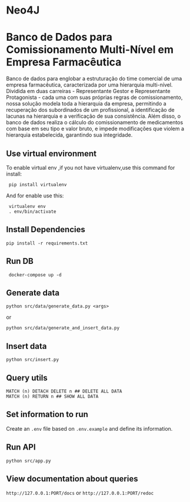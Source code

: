 # Neo4J

# Banco de Dados para Comissionamento Multi-Nível em Empresa Farmacêutica

Banco de dados para englobar a estruturação do time comercial de uma empresa farmacêutica, caracterizada por uma hierarquia multi-nível. Dividida em duas carreiras - Representante Gestor e Representante Protagonista - cada uma com suas próprias regras de comissionamento, nossa solução modela toda a hierarquia da empresa, permitindo a recuperação dos subordinados de um profissional, a identificação de lacunas na hierarquia e a verificação de sua consistência. Além disso, o banco de dados realiza o cálculo do comissionamento de medicamentos com base em seu tipo e valor bruto, e impede modificações que violem a hierarquia estabelecida, garantindo sua integridade.

## Use virtual environment

To enable virtual env ,if you not have virtualenv,use this command for install:

```shell
 pip install virtualenv
```

And for enable use this:

```shell
 virtualenv env
 . env/bin/activate
```

## Install Dependencies

```shell
pip install -r requirements.txt
```

## Run DB

```shell
 docker-compose up -d
```

## Generate data

```shell
python src/data/generate_data.py <args>
```

or

```shell
python src/data/generate_and_insert_data.py
```

## Insert data

```shell
python src/insert.py
```

## Query utils

```shell
MATCH (n) DETACH DELETE n ## DELETE ALL DATA
MATCH (n) RETURN n ## SHOW ALL DATA
```

## Set information to run

Create an `.env` file based on `.env.example` and define its information.


## Run API

```shell
python src/app.py 
```

## View documentation about queries

`http://127.0.0.1:PORT/docs` or `http://127.0.0.1:PORT/redoc`
